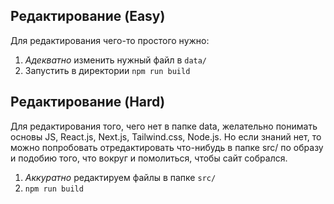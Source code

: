 ## Редактирование (Easy)

Для редактирования чего-то простого нужно:

1. _Адекватно_ изменить нужный файл в `data/`
2. Запустить в директории `npm run build`
   

## Редактирование (Hard)

Для редактирования того, чего нет в папке data, желательно понимать основы JS, React.js, Next.js, Tailwind.css, Node.js. Но если знаний нет, то можно попробовать отредактировать что-нибудь в папке src/ по образу и подобию того, что вокруг и помолиться, чтобы сайт собрался.  

1. _Аккуратно_ редактируем файлы в папке `src/`
2. `npm run build`
